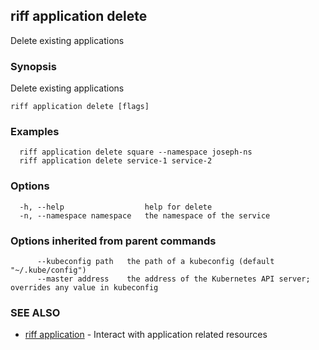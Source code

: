 ## riff application delete

Delete existing applications

### Synopsis

Delete existing applications

```
riff application delete [flags]
```

### Examples

```
  riff application delete square --namespace joseph-ns
  riff application delete service-1 service-2
```

### Options

```
  -h, --help                  help for delete
  -n, --namespace namespace   the namespace of the service
```

### Options inherited from parent commands

```
      --kubeconfig path   the path of a kubeconfig (default "~/.kube/config")
      --master address    the address of the Kubernetes API server; overrides any value in kubeconfig
```

### SEE ALSO

* [riff application](riff_application.md)	 - Interact with application related resources

